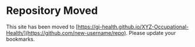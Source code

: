 # Repository Moved

This site has been moved to [https://gi-health.github.io/XYZ-Occupational-Health/](https://github.com/new-username/repo). Please update your bookmarks.
